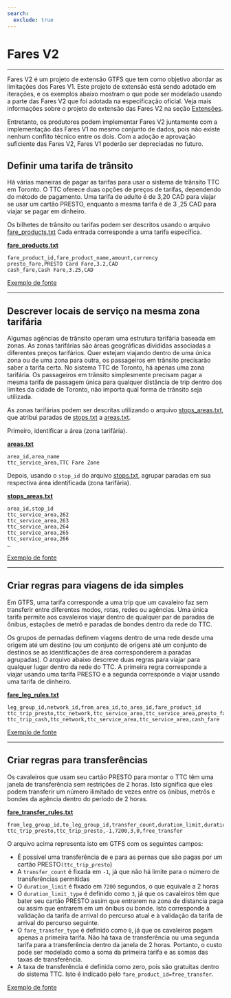 ```yaml
---
search:
  exclude: true
---
```


# Fares V2

<hr/>

Fares V2 é um projeto de extensão GTFS que tem como objetivo abordar as limitações dos Fares V1. Este projeto de extensão está sendo adotado em iterações, e os exemplos abaixo mostram o que pode ser modelado usando a parte das Fares V2 que foi adotada na especificação oficial. Veja mais informações sobre o projeto de extensão das Fares V2 na seção [Extensões](../../../extensions).

Entretanto, os produtores podem implementar Fares V2 juntamente com a implementação das Fares V1 no mesmo conjunto de dados, pois não existe nenhum conflito técnico entre os dois. Com a adoção e aprovação suficiente das Fares V2, Fares V1 poderão ser depreciadas no futuro.

## Definir uma tarifa de trânsito

Há várias maneiras de pagar as tarifas para usar o sistema de trânsito TTC em Toronto. O TTC oferece duas opções de preços de tarifas, dependendo do método de pagamento. Uma tarifa de adulto é de 3,20 CAD para viajar se usar um cartão PRESTO, enquanto a mesma tarifa é de 3 ,25 CAD para viajar se pagar em dinheiro.

Os bilhetes de trânsito ou tarifas podem ser descritos usando o arquivo [fare_products.txt](../../reference/#fare_productstxt) Cada entrada corresponde a uma tarifa específica.

[**fare_products.txt**](../../reference/#fare_productstxt)

    fare_product_id,fare_product_name,amount,currency
    presto_fare,PRESTO Card Fare,3.2,CAD
    cash_fare,Cash Fare,3.25,CAD

[Exemplo de fonte](https://www.ttc.ca/Fares-and-passes)

<hr/>

## Descrever locais de serviço na mesma zona tarifária

Algumas agências de trânsito operam uma estrutura tarifária baseada em zonas. As zonas tarifárias são áreas geográficas divididas associadas a diferentes preços tarifários. Quer estejam viajando dentro de uma única zona ou de uma zona para outra, os passageiros em trânsito precisarão saber a tarifa certa. No sistema TTC de Toronto, há apenas uma zona tarifária. Os passageiros em trânsito simplesmente precisam pagar a mesma tarifa de passagem única para qualquer distância de trip dentro dos limites da cidade de Toronto, não importa qual forma de trânsito seja utilizada.

As zonas tarifárias podem ser descritas utilizando o arquivo [stops_areas.txt](../../reference/#stops_areastxt), que atribui paradas de [stops.txt](../../reference/#stopstxt) a [areas.txt](../../reference/#areastxt).

Primeiro, identificar a área (zona tarifária).

[**areas.txt**](../../reference/#areastxt)

    area_id,area_name
    ttc_service_area,TTC Fare Zone

Depois, usando o `stop_id` do arquivo [stops.txt](../../reference/#stopstxt), agrupar paradas em sua respectiva área identificada (zona tarifária).

[**stops_areas.txt**](../../reference/#stops_areastxt)

    area_id,stop_id
    ttc_service_area,262
    ttc_service_area,263
    ttc_service_area,264
    ttc_service_area,265
    ttc_service_area,266
    …

[Exemplo de fonte](http://opendata.toronto.ca/toronto.transit.commission/ttc-routes-and-schedules/OpenData_TTC_Schedules.zip)

<hr/>

## Criar regras para viagens de ida simples

Em GTFS, uma tarifa corresponde a uma trip que um cavaleiro faz sem transferir entre diferentes modos, rotas, redes ou agências. Uma única tarifa permite aos cavaleiros viajar dentro de qualquer par de paradas de ônibus, estações de metrô e paradas de bondes dentro da rede do TTC.

Os grupos de pernadas definem viagens dentro de uma rede desde uma origem até um destino (ou um conjunto de origens até um conjunto de destinos se as identificações de área corresponderem a paradas agrupadas). O arquivo abaixo descreve duas regras para viajar para qualquer lugar dentro da rede do TTC. A primeira regra corresponde a viajar usando uma tarifa PRESTO e a segunda corresponde a viajar usando uma tarifa de dinheiro.

[**fare_leg_rules.txt**](../../reference/#fare_leg_rulestxt)

    leg_group_id,network_id,from_area_id,to_area_id,fare_product_id
    ttc_trip_presto,ttc_network,ttc_service_area,ttc_service_area,presto_fare
    ttc_trip_cash,ttc_network,ttc_service_area,ttc_service_area,cash_fare

[Exemplo de fonte](https://www.ttc.ca/Fares-and-passes)

<hr/>

## Criar regras para transferências

Os cavaleiros que usam seu cartão PRESTO para montar o TTC têm uma janela de transferência sem restrições de 2 horas. Isto significa que eles podem transferir um número ilimitado de vezes entre os ônibus, metrôs e bondes da agência dentro do período de 2 horas.

[**fare_transfer_rules.txt**](../../reference/#fare_transfer_rulestxt)

    from_leg_group_id,to_leg_group_id,transfer_count,duration_limit,duration_limit_type,fare_transfer_type,fare_product_id
    ttc_trip_presto,ttc_trip_presto,-1,7200,3,0,free_transfer

O arquivo acima representa isto em GTFS com os seguintes campos:

- É possível uma transferência de e para as pernas que são pagas por um cartão PRESTO`(ttc_trip_presto`)
- A `transfer_count` é fixada em `-1`, já que não há limite para o número de transferências permitidas
- O `duration_limit` é fixado em `7200` segundos, o que equivale a 2 horas
- O `duration_limit_type` é definido como `3`, já que os cavaleiros têm que bater seu cartão PRESTO assim que entrarem na zona de distancia paga ou assim que entrarem em um ônibus ou bonde. Isto corresponde à validação da tarifa de arrival do percurso atual e à validação da tarifa de arrival do percurso seguinte.
- O `fare_transfer_type` é definido como `0`, já que os cavaleiros pagam apenas a primeira tarifa. Não há taxa de transferência ou uma segunda tarifa para a transferência dentro da janela de 2 horas. Portanto, o custo pode ser modelado como a soma da primeira tarifa e as somas das taxas de transferência.
- A taxa de transferência é definida como zero, pois são gratuitas dentro do sistema TTC. Isto é indicado pelo `fare_product_id=free_transfer`.

[Exemplo de fonte](https://www.ttc.ca/Fares-and-passes/PRESTO-on-the-TTC/Two-hour-transfer)
